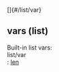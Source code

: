 []{#/list/var}    
## vars (list)    
Built-in list vars:    
list/var    
:   [len](/ref/list/var/len.md)  